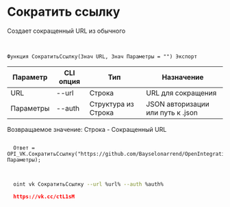 ﻿---
sidebar_position: 5
---

# Сократить ссылку
 Создает сокращенный URL из обычного


<br/>


`Функция СократитьСсылку(Знач URL, Знач Параметры = "") Экспорт`

  | Параметр | CLI опция | Тип | Назначение |
  |-|-|-|-|
  | URL | --url | Строка | URL для сокращения |
  | Параметры | --auth | Структура из Строка | JSON авторизации или путь к .json |

  
  Возвращаемое значение:  Строка - Сокращенный URL 





```bsl title="Пример кода"
  
  Ответ = OPI_VK.СократитьСсылку("https://github.com/Bayselonarrend/OpenIntegrations", Параметры);
  
```
	


```sh title="Пример команды CLI"
    
  oint vk СократитьСсылку --url %url% --auth %auth%

```

```json title="Результат"
  https://vk.cc/ctL1sM
```
